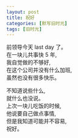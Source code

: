 ```yaml
---
layout: post
title: 祝好
categories: [默写旧时光]
tags: [旧时光]
---
```

前领导今天 last day 了。  
在一块儿共事快 5 年,  
我自觉做的不够好,  
在这个公司并没有什么加班,  
虽然也没有很多快乐。    

不知道说些什么,    
就什么也没说。    
上次一块儿吃饭的时候,     
他说要自己做点事情,  
但是我知道可能并不容易,   
祝好。
